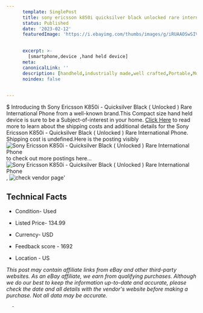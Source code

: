 ```yaml
---
      template: SinglePost
      title: sony ericsson k850i quicksilver black unlocked rare international phone
      status: Published
      date: '2023-02-12'
      featuredImage: 'https://i.ebayimg.com/thumbs/images/g/iRUAAOSwSIVjfo66/s-l225.jpg'
       

      excerpt: >-
        [smartphone,device ,hand held device]
      meta:
      canonicalLink: ''
      description: [handheld,industrially made,well crafted,Portable,Mobile,Compact,Convenient,Lightweight,Maneuverable,Man-portable,Miniature,Carriable,Hand-held,Light,Holdable,Transportable,Mobile device,Pocket-sized,On-the-go,Wireless,Cordless,Compact size,Convenient size, smartphone,device ,hand held device]
      noindex: false
      

---
```

$
      Introducing th Sony Ericsson K850i - Quicksilver Black ( Unlocked ) Rare International Phone from a well-known brand.This Compact size hand held device is sure to be a Subject-of-interest in your home. [Click Here](https://www.ebay.com/itm/325436379620?hash=item4bc58511e4%3Ag%3AiRUAAOSwSIVjfo66&mkevt=1&mkcid=1&mkrid=711-53200-19255-0&campid=%253CePNCampaignId%253E&customid=%253CreferenceId%253E&toolid=10049) to read more to learn about the shipping costs and additional details for the Sony Ericsson K850i - Quicksilver Black ( Unlocked ) Rare International Phone. Shipping cost is undefined.Here is the posting visibly ![Sony Ericsson K850i - Quicksilver Black ( Unlocked ) Rare International Phone](https://i.ebayimg.com/thumbs/images/g/iRUAAOSwSIVjfo66/s-l225.jpg) to check out more postings here... ![Sony Ericsson K850i - Quicksilver Black ( Unlocked ) Rare International Phone](https://i.ebayimg.com/images/g/iRUAAOSwSIVjfo66/s-l1600.jpg), ![check vendor page](https://origin-galleryplus.ebayimg.com/ws/web/325436379620_2_0_1/225x225.jpg,https://origin-galleryplus.ebayimg.com/ws/web/325436379620_3_0_1/225x225.jpg)'

      

 ## Technical Facts 



     
      

 - Condition- Used 


      

 - Listed Price- 134.99 


      

 - Currency- USD 


      

 - Feedback score - 1692 


      

 - Location - US 


      
      

 *_This post may contain affiliate links from eBay and other third-party websites. As an eBay affiliate, we earn from qualifying purchases. Although we do our best to keep the information up-to-date and accurate, please check the date and all details with the vendor's website before making a purchase. Not all data may be accurate._*




      -
